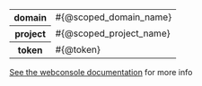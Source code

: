 <table class="table table-condensed metadata-table">
  <tbody>
    <tr>
      <th> domain </th>
      <td> #{@scoped_domain_name} </td>
    </tr>
    <tr>
      <th> project </th>
      <td> #{@scoped_project_name} </td>
    </tr>
    <tr>
      <th> token </td>
      <td> #{@token} </td>
    </tr>
  <tbody>
</table>

<a href="#{@sap_docu_url}docs/api/webcli.html" target="_blank">See the webconsole documentation</a>  for more info
